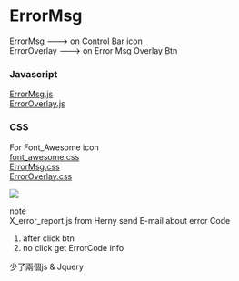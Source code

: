 # ErrorMsg  
 
ErrorMsg --->  on Control Bar icon  
ErrorOverlay --->  on  Error Msg Overlay Btn  
  
### Javascript  
[ErrorMsg.js](https://raw.githubusercontent.com/indianstau/Brightcove/master/Plugin/ErrorMsg/ErrorMsg.js)  
[ErrorOverlay.js](https://raw.githubusercontent.com/indianstau/Brightcove/master/Plugin/ErrorMsg/ErrorOverlay.js)     
  
### CSS  
For Font_Awesome icon   
[font_awesome.css](https://raw.githubusercontent.com/indianstau/Brightcove/master/Plugin/ErrorMsg/font_awesome.css)  
[ErrorMsg.css](https://raw.githubusercontent.com/indianstau/Brightcove/master/Plugin/ErrorMsg/ErrorMsg.css)  
[ErrorOverlay.css](https://raw.githubusercontent.com/indianstau/Brightcove/master/Plugin/ErrorMsg/ErrorOverlay.css)  
  
![](https://imgur.com/a/oToeF)  
  
note   
X_error_report.js from Herny send E-mail about error Code   
1.  after click btn
2.  no click get ErrorCode info  

少了兩個js & Jquery  
